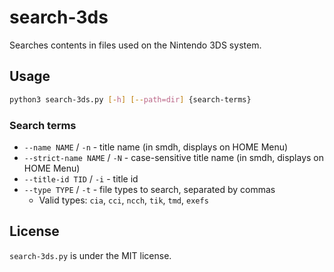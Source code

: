 # search-3ds
Searches contents in files used on the Nintendo 3DS system.

## Usage
```bash
python3 search-3ds.py [-h] [--path=dir] {search-terms}
```

### Search terms
* `--name NAME` / `-n` - title name (in smdh, displays on HOME Menu)
* `--strict-name NAME` / `-N` - case-sensitive title name (in smdh, displays on HOME Menu)
* `--title-id TID` / `-i` - title id
* `--type TYPE` / `-t` - file types to search, separated by commas
  * Valid types: `cia`, `cci`, `ncch`, `tik`, `tmd`, `exefs`

## License
`search-3ds.py` is under the MIT license.
